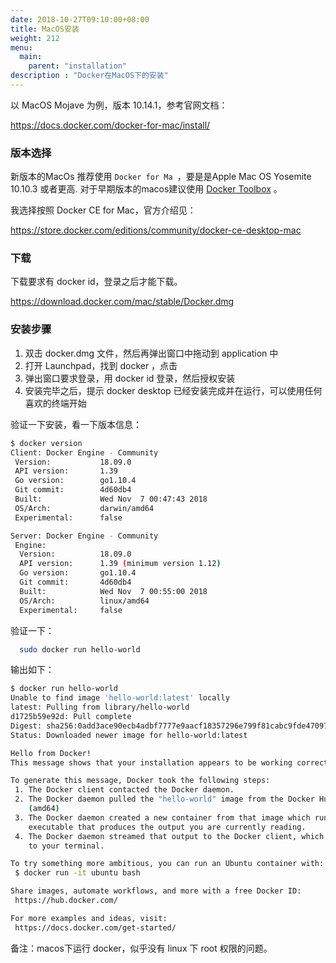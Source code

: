 ```yaml
---
date: 2018-10-27T09:10:00+08:00
title: MacOS安装
weight: 212
menu:
  main:
    parent: "installation"
description : "Docker在MacOS下的安装"
---
```


以 MacOS Mojave 为例，版本 10.14.1，参考官网文档：

https://docs.docker.com/docker-for-mac/install/

### 版本选择

新版本的MacOs 推荐使用 `Docker for Ma `，要是是Apple Mac OS Yosemite 10.10.3 或者更高. 对于早期版本的macos建议使用 [Docker Toolbox](https://docs.docker.com/toolbox/overview/) 。

我选择按照 Docker CE for Mac，官方介绍见：

https://store.docker.com/editions/community/docker-ce-desktop-mac

### 下载

下载要求有 docker id，登录之后才能下载。

https://download.docker.com/mac/stable/Docker.dmg

### 安装步骤

1. 双击 docker.dmg 文件，然后再弹出窗口中拖动到 application 中
2. 打开 Launchpad，找到 docker ，点击
3. 弹出窗口要求登录，用 docker id 登录，然后授权安装
4. 安装完毕之后，提示 docker desktop 已经安装完成并在运行，可以使用任何喜欢的终端开始

验证一下安装，看一下版本信息：

```bash
$ docker version
Client: Docker Engine - Community
 Version:           18.09.0
 API version:       1.39
 Go version:        go1.10.4
 Git commit:        4d60db4
 Built:             Wed Nov  7 00:47:43 2018
 OS/Arch:           darwin/amd64
 Experimental:      false

Server: Docker Engine - Community
 Engine:
  Version:          18.09.0
  API version:      1.39 (minimum version 1.12)
  Go version:       go1.10.4
  Git commit:       4d60db4
  Built:            Wed Nov  7 00:55:00 2018
  OS/Arch:          linux/amd64
  Experimental:     false

```

验证一下：

```bash
  sudo docker run hello-world
```

输出如下：

```bash
$ docker run hello-world
Unable to find image 'hello-world:latest' locally
latest: Pulling from library/hello-world
d1725b59e92d: Pull complete 
Digest: sha256:0add3ace90ecb4adbf7777e9aacf18357296e799f81cabc9fde470971e499788
Status: Downloaded newer image for hello-world:latest

Hello from Docker!
This message shows that your installation appears to be working correctly.

To generate this message, Docker took the following steps:
 1. The Docker client contacted the Docker daemon.
 2. The Docker daemon pulled the "hello-world" image from the Docker Hub.
    (amd64)
 3. The Docker daemon created a new container from that image which runs the
    executable that produces the output you are currently reading.
 4. The Docker daemon streamed that output to the Docker client, which sent it
    to your terminal.

To try something more ambitious, you can run an Ubuntu container with:
 $ docker run -it ubuntu bash

Share images, automate workflows, and more with a free Docker ID:
 https://hub.docker.com/

For more examples and ideas, visit:
 https://docs.docker.com/get-started/
```

备注：macos下运行 docker，似乎没有 linux 下 root 权限的问题。

